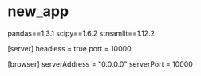 # new_app
pandas==1.3.1
scipy==1.6.2
streamlit==1.12.2

[server]
headless = true
port = 10000

[browser]
serverAddress = "0.0.0.0"
serverPort = 10000


